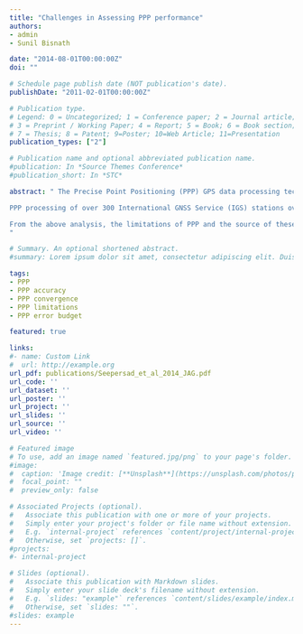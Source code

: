```yaml
---
title: "Challenges in Assessing PPP performance"
authors:
- admin
- Sunil Bisnath

date: "2014-08-01T00:00:00Z"
doi: ""

# Schedule page publish date (NOT publication's date).
publishDate: "2011-02-01T00:00:00Z"

# Publication type.
# Legend: 0 = Uncategorized; 1 = Conference paper; 2 = Journal article;
# 3 = Preprint / Working Paper; 4 = Report; 5 = Book; 6 = Book section;
# 7 = Thesis; 8 = Patent; 9=Poster; 10=Web Article; 11=Presentation
publication_types: ["2"]

# Publication name and optional abbreviated publication name.
#publication: In *Source Themes Conference*
#publication_short: In *STC*

abstract: " The Precise Point Positioning (PPP) GPS data processing technique has developed over the past 15 years to become a standard method for growing categories of positioning and navigation applications. The technique relies on single receiver point positioning combined with precise satellite orbit and clock information, code and phase observable filtering, and additional error modelling. This paper uniquely addresses the current accuracy of the technique, and explains the limits of performance, which will be used to define paths for future improvements of the technology.

PPP processing of over 300 International GNSS Service (IGS) stations over one week results in few millimetre positioning rms error in the north and east components and centimetre-level in the vertical (all one sigma values). These results are categorised into quality classes in order to analyse the root causes of the resultant errors: “best”, “worst”, multipath, antenna displacement effects, satellite availability and geometry, etc. Also of interest in PPP performance is solution convergence period. Static, conventional solutions are slow to converge, with approximately 20 minutes required for 95% of solutions to reach a horizontal accuracy of 20 cm or better.

From the above analysis, the limitations of PPP and the source of these limitations are isolated, including site displacement modelling, geometric measurement strength, pseudorange multipath and noise, etc. It is argued that new ambiguity resolution and multi-GNSS PPP processing will only partially address these limitations. Improved modelling is required for: site displacement effects, pseudorange noise and multipath, and code and phase biases. As well, more robust undifferenced-phase ambiguity validation and improved stochastic modelling is required for the pseudorange and carrier-phase observables to allow for more realistic position uncertainties.
"

# Summary. An optional shortened abstract.
#summary: Lorem ipsum dolor sit amet, consectetur adipiscing elit. Duis posuere tellus ac convallis placerat. Proin tincidunt magna sed ex sollicitudin condimentum.

tags:
- PPP
- PPP accuracy
- PPP convergence
- PPP limitations
- PPP error budget

featured: true

links:
#- name: Custom Link
#  url: http://example.org
url_pdf: publications/Seepersad_et_al_2014_JAG.pdf
url_code: ''
url_dataset: ''
url_poster: ''
url_project: ''
url_slides: ''
url_source: ''
url_video: ''

# Featured image
# To use, add an image named `featured.jpg/png` to your page's folder. 
#image:
#  caption: 'Image credit: [**Unsplash**](https://unsplash.com/photos/pLCdAaMFLTE)'
#  focal_point: ""
#  preview_only: false

# Associated Projects (optional).
#   Associate this publication with one or more of your projects.
#   Simply enter your project's folder or file name without extension.
#   E.g. `internal-project` references `content/project/internal-project/index.md`.
#   Otherwise, set `projects: []`.
#projects:
#- internal-project

# Slides (optional).
#   Associate this publication with Markdown slides.
#   Simply enter your slide deck's filename without extension.
#   E.g. `slides: "example"` references `content/slides/example/index.md`.
#   Otherwise, set `slides: ""`.
#slides: example
---
```


